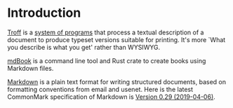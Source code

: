 # Introduction

[Troff](https://www.troff.org/) is a [system of programs](https://www.troff.org/prog.html) that process a textual description of a document to produce typeset versions suitable for printing. It's more `What you describe is what you get' rather than WYSIWYG.

[mdBook](https://rust-lang.github.io/mdBook/index.html) is a command line tool and Rust crate to create books using Markdown files. 

[Markdown](https://commonmark.org/) is a plain text format for writing structured documents, based on formatting conventions from email and usenet.
Here is the latest CommonMark specification of Markdown is [Version 0.29 (2019-04-06)](https://spec.commonmark.org/0.29).